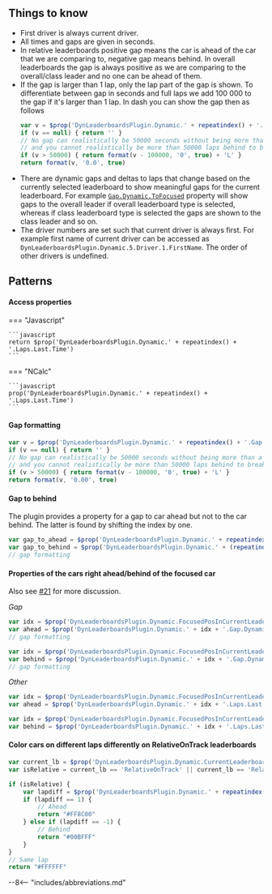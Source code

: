 ## Things to know

- First driver is always current driver.
- All times and gaps are given in seconds.
- In relative leaderboards positive gap means the car is ahead of the car that we are comparing to, negative gap means behind.
  In overall leaderboards the gap is always positive as we are comparing to the overall/class leader and no one can be ahead of them.
- If the gap is larger than 1 lap, only the lap part of the gap is shown. To differentiate between gap in seconds and 
  full laps we add 100 000 to the gap if it's larger than 1 lap. In dash you can show the gap then as follows
    ```javascript
	var v = $prop('DynLeaderboardsPlugin.Dynamic.' + repeatindex() + '.Gap.Dynamic.ToFocused')
	if (v == null) { return '' }
	// No gap can realistically be 50000 seconds without being more than a lap
	// and you cannot realistically be more than 50000 laps behind to break following
	if (v > 50000) { return format(v - 100000, '0', true) + 'L' }
	return format(v, '0.0', true)
	```
- There are dynamic gaps and deltas to laps that change based on the currently selected leaderboard to show meaningful 
  gaps for the current leaderboard. 
  For example [`Gap.Dynamic.ToFocused`](../reference/properties.md#gaps) property will show gaps to the overall leader if overall leaderboard type is selected,
  whereas if class leaderboard type is selected the gaps are shown to the class leader and so on.
- The driver numbers are set such that current driver is always first. For example first name of current driver can be accessed as `DynLeaderboardsPlugin.Dynamic.5.Driver.1.FirstName`. The order of other drivers is undefined.


## Patterns

#### Access properties

=== "Javascript"

    ```javascript
    return $prop('DynLeaderboardsPlugin.Dynamic.' + repeatindex() + '.Laps.Last.Time')
    ```

=== "NCalc"

    ```javascript
    prop('DynLeaderboardsPlugin.Dynamic.' + repeatindex() + '.Laps.Last.Time')
    ```

#### Gap formatting

```javascript
var v = $prop('DynLeaderboardsPlugin.Dynamic.' + repeatindex() + '.Gap.Dynamic.ToFocused')
if (v == null) { return '' }
// No gap can realistically be 50000 seconds without being more than a lap
// and you cannot realistically be more than 50000 laps behind to break following
if (v > 50000) { return format(v - 100000, '0', true) + 'L' }
return format(v, '0.00', true)
```

#### Gap to behind

The plugin provides a property for a gap to car ahead but not to the car behind. The latter is found by shifting the index by one.

```javascript
var gap_to_ahead = $prop('DynLeaderboardsPlugin.Dynamic.' + repeatindex() + '.Gap.Dynamic.ToAhead')
var gap_to_behind = $prop('DynLeaderboardsPlugin.Dynamic.' + (repeatindex() + 1) + '.Gap.Dynamic.ToAhead')
// gap formatting
```

#### Properties of the cars right ahead/behind of the focused car

Also see [#21](https://github.com/kaiusl/KLPlugins.DynLeaderboards/discussions/21) for more discussion.

*Gap*

```javascript
var idx = $prop('DynLeaderboardsPlugin.Dynamic.FocusedPosInCurrentLeaderboard') + 1
var ahead = $prop('DynLeaderboardsPlugin.Dynamic.' + idx + '.Gap.Dynamic.ToAhead')
// gap formatting
```
```javascript
var idx = $prop('DynLeaderboardsPlugin.Dynamic.FocusedPosInCurrentLeaderboard') + 2
var behind = $prop('DynLeaderboardsPlugin.Dynamic.' + idx + '.Gap.Dynamic.ToAhead')
// gap formatting
```

*Other*

```javascript
var idx = $prop('DynLeaderboardsPlugin.Dynamic.FocusedPosInCurrentLeaderboard')
var ahead = $prop('DynLeaderboardsPlugin.Dynamic.' + idx + '.Laps.Last.Time')
```
```javascript
var idx = $prop('DynLeaderboardsPlugin.Dynamic.FocusedPosInCurrentLeaderboard') + 2
var behind = $prop('DynLeaderboardsPlugin.Dynamic.' + idx + '.Laps.Last.Time')
```

#### Color cars on different laps differently on RelativeOnTrack leaderboards

```javascript
var current_lb = $prop('DynLeaderboardsPlugin.Dynamic.CurrentLeaderboard')
var isRelative = current_lb == 'RelativeOnTrack' || current_lb == 'RelativeOnTrackWoPit'

if (isRelative) {
    var lapdiff = $prop('DynLeaderboardsPlugin.Dynamic.' + repeatindex() + '.RelativeOnTrackLapDiff')
    if (lapdiff == 1) {
        // Ahead
        return "#FF8C00"
    } else if (lapdiff == -1) {
        // Behind
        return "#00BFFF"
    }
}
// Same lap
return "#FFFFFF"
```

--8<-- "includes/abbreviations.md"